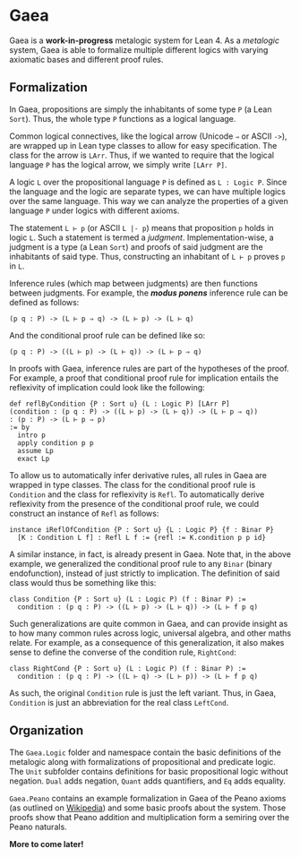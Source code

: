 # Gaea

Gaea is a **work-in-progress** metalogic system for Lean 4.
As a *metalogic* system, Gaea is able to formalize multiple different logics
with varying axiomatic bases and different proof rules.

## Formalization

In Gaea, propositions are simply the inhabitants of some type `P` (a Lean `Sort`).
Thus, the whole type `P` functions as a logical language.

Common logical connectives, like the logical arrow (Unicode `⇒` or ASCII `->`),
are wrapped up in Lean type classes to allow for easy specification.
The class for the arrow is `LArr`. 
Thus, if we wanted to require that the logical language `P` has the logical arrow, 
we simply write `[LArr P]`.

A logic `L` over the propositional language `P` is defined as `L : Logic P`.
Since the language and the logic are separate types, 
we can have multiple logics over the same language.
This way we can analyze the properties of a given language `P` 
under logics with different axioms.

The statement `L ⊢ p` (or ASCII `L |- p`) 
means that proposition `p` holds in logic `L`.
Such a statement is termed a *judgment*.
Implementation-wise, a judgment is a type (a Lean `Sort`) 
and proofs of said judgment are the inhabitants of said type.
Thus, constructing an inhabitant of `L ⊢ p` proves `p` in `L`.

Inference rules (which map between judgments) are then functions between judgments.
For example, the ***modus ponens*** inference rule can be defined as follows:

```lean
(p q : P) -> (L ⊢ p ⇒ q) -> (L ⊢ p) -> (L ⊢ q)
```

And the conditional proof rule can be defined like so:

```lean
(p q : P) -> ((L ⊢ p) -> (L ⊢ q)) -> (L ⊢ p ⇒ q)
```

In proofs with Gaea, inference rules are part of the hypotheses of the proof.
For example, a proof that conditional proof rule for implication entails 
the reflexivity of implication could look like the following:

```lean
def reflByCondition {P : Sort u} (L : Logic P) [LArr P]
(condition : (p q : P) -> ((L ⊢ p) -> (L ⊢ q)) -> (L ⊢ p ⇒ q))
: (p : P) -> (L ⊢ p ⇒ p)
:= by
  intro p
  apply condition p p
  assume Lp
  exact Lp
```

To allow us to automatically infer derivative rules, all rules in Gaea are
wrapped in type classes. 
The class for the conditional proof rule is `Condition`
and the class for reflexivity is `Refl`.
To automatically derive reflexivity from the presence of the conditional proof rule, 
we could construct an instance of `Refl` as follows:

```lean
instance iReflOfCondition {P : Sort u} {L : Logic P} {f : Binar P} 
  [K : Condition L f] : Refl L f := {refl := K.condition p p id}
```

A similar instance, in fact, is already present in Gaea.
Note that, in the above example, we generalized the conditional proof rule to any
`Binar` (binary endofunction), instead of just strictly to implication. 
The definition of said class would thus be something like this:

```lean
class Condition {P : Sort u} (L : Logic P) (f : Binar P) :=
  condition : (p q : P) -> ((L ⊢ p) -> (L ⊢ q)) -> (L ⊢ f p q)
```

Such generalizations are quite common in Gaea, 
and can provide insight as to how many common rules across logic, 
universal algebra, and other maths relate.
For example, as a consequence of this generalization, 
it also makes sense to define the converse of the condition rule, `RightCond`:

```lean
class RightCond {P : Sort u} (L : Logic P) (f : Binar P) :=
  condition : (p q : P) -> ((L ⊢ q) -> (L ⊢ p)) -> (L ⊢ f p q)
```

As such, the original `Condition` rule is just the left variant.
Thus, in Gaea, `Condition` is just an abbreviation for the real class `LeftCond`.

## Organization

The `Gaea.Logic` folder and namespace contain the basic definitions of the metalogic 
along with formalizations of propositional and predicate logic.
The `Unit` subfolder contains definitions for basic propositional logic without negation. 
`Dual` adds negation, `Quant` adds quantifiers, and `Eq` adds equality.

`Gaea.Peano` contains an example formalization in Gaea of the
Peano axioms (as outlined on [Wikipedia](https://en.wikipedia.org/wiki/Peano_axioms))
and some basic proofs about the system.
Those proofs show that Peano addition and multiplication 
form a semiring over the Peano naturals.

**More to come later!**
